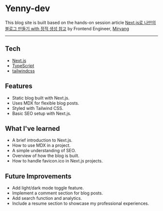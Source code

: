 # Yenny-dev

This blog site is built based on the hands-on session article [Next.js로 나만의 블로그 만들기 with 정적 생성 참고](https://miryang.dev/blog/build-blog-with-nextjs) by Frontend Engineer, [Miryang](https://github.com/MiryangJung)

---

## Tech

- [Next.js](https://nextjs.org/)
- [TypeScript](https://www.typescriptlang.org/ko/)
- [tailwindcss](https://tailwindcss.com/)

## Features

- Static blog built with Next.js.
- Uses MDX for flexible blog posts.
- Styled with Tailwind CSS.
- Basic SEO setup with Next.js.

## What I've learned

- A brief introduction to Next.js.
- How to use MDX in a project.
- A simple understanding of SEO.
- Overview of how the blog is built.
- How to handle favicon.ico in Next.js projects.

## Future Improvements

- Add light/dark mode toggle feature.
- Implement a comment section for blog posts.
- Add search function and analytics.
- Include a resume section to showcase my professional experiences.
